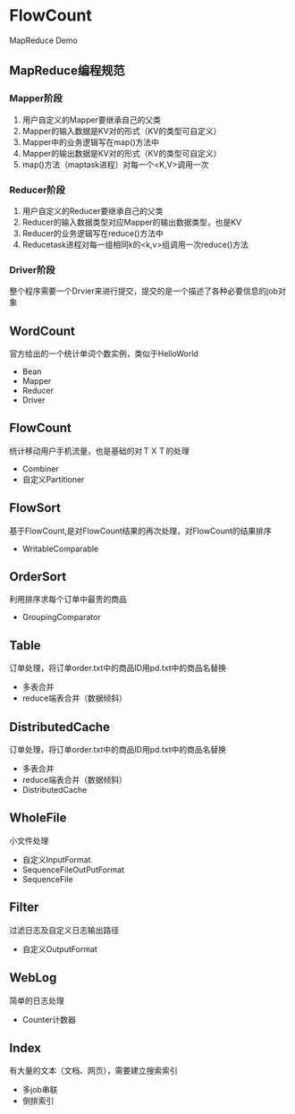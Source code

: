 # FlowCount

MapReduce Demo

## MapReduce编程规范

### Mapper阶段

1. 用户自定义的Mapper要继承自己的父类
2. Mapper的输入数据是KV对的形式（KV的类型可自定义）
3. Mapper中的业务逻辑写在map()方法中
4. Mapper的输出数据是KV对的形式（KV的类型可自定义）
5. map()方法（maptask进程）对每一个<K,V>调用一次

### Reducer阶段

1. 用户自定义的Reducer要继承自己的父类
2. Reducer的输入数据类型对应Mapper的输出数据类型，也是KV
3. Reducer的业务逻辑写在reduce()方法中
4. Reducetask进程对每一组相同k的<k,v>组调用一次reduce()方法
### Driver阶段
整个程序需要一个Drvier来进行提交，提交的是一个描述了各种必要信息的job对象

## WordCount

官方给出的一个统计单词个数实例，类似于HelloWorld

- Bean
- Mapper
- Reducer
- Driver

## FlowCount

统计移动用户手机流量，也是基础的对ＴＸＴ的处理

- Combiner
- 自定义Partitioner

## FlowSort

基于FlowCount,是对FlowCount结果的再次处理，对FlowCount的结果排序

- WritableComparable

## OrderSort

利用排序求每个订单中最贵的商品

- GroupingComparator

## Table

订单处理，将订单order.txt中的商品ID用pd.txt中的商品名替换

- 多表合并
- reduce端表合并（数据倾斜）

## DistributedCache

订单处理，将订单order.txt中的商品ID用pd.txt中的商品名替换

- 多表合并
- reduce端表合并（数据倾斜）
- DistributedCache

## WholeFile

小文件处理

- 自定义InputFormat
- SequenceFileOutPutFormat
- SequenceFile

## Filter

过滤日志及自定义日志输出路径

- 自定义OutputFormat

## WebLog

简单的日志处理

- Counter计数器

## Index

有大量的文本（文档、网页），需要建立搜索索引

- 多job串联
- 倒排索引